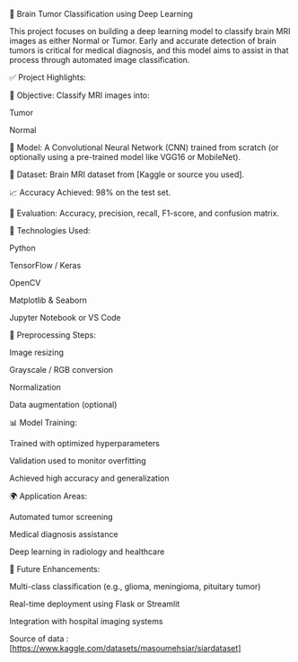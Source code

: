 🧠 Brain Tumor Classification using Deep Learning

This project focuses on building a deep learning model to classify brain MRI images as either Normal or Tumor.
Early and accurate detection of brain tumors is critical for medical diagnosis, and this model aims to assist in that process through automated image classification.



✅ Project Highlights:

🧪 Objective: Classify MRI images into:

Tumor

Normal


🧠 Model: A Convolutional Neural Network (CNN) trained from scratch (or optionally using a pre-trained model like VGG16 or MobileNet).

🧾 Dataset: Brain MRI dataset from [Kaggle or source you used].

📈 Accuracy Achieved: 98% on the test set.

🎯 Evaluation: Accuracy, precision, recall, F1-score, and confusion matrix.




🔧 Technologies Used:

Python

TensorFlow / Keras

OpenCV

Matplotlib & Seaborn

Jupyter Notebook or VS Code




🧹 Preprocessing Steps:

Image resizing

Grayscale / RGB conversion

Normalization

Data augmentation (optional)




📊 Model Training:

Trained with optimized hyperparameters

Validation used to monitor overfitting

Achieved high accuracy and generalization




🌍 Application Areas:

Automated tumor screening

Medical diagnosis assistance

Deep learning in radiology and healthcare




📌 Future Enhancements:

Multi-class classification (e.g., glioma, meningioma, pituitary tumor)

Real-time deployment using Flask or Streamlit

Integration with hospital imaging systems



Source of data :[https://www.kaggle.com/datasets/masoumehsiar/siardataset]
